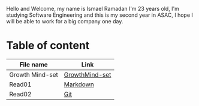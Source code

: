 Hello and Welcome, my name is Ismael Ramadan I'm 23 years old, I'm studying Software Engineering and this is my second year in ASAC, I hope I will be able to work for a big company one day.


# Table of content

File name | Link
----------|---------
Growth Mind-set | [GrowthMind-set](https://ismaellebzo.github.io/reading-notes/GrowthMind-set)
Read01 | [Markdown](https://ismaellebzo.github.io/reading-notes/Markdown)
Read02 | [Git](https://ismaellebzo.github.io/reading-notes/Git)